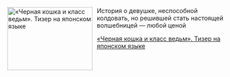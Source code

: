 <!--2025-08-19 23:00:20-->
<div class="yb">
  <div class="rss kino_kino"><a href="https://www.kino-teatr.ru/video/52331/" title="«Черная кошка и класс ведьм». Тизер на японском языке"><img src="https://www.kino-teatr.ru/video/1/3/52331/poster.jpg" width="196" height="147" align="left" hspace="5" style="margin: 0px 10px 0px 5px" alt="«Черная кошка и класс ведьм». Тизер на японском языке"/></a>История о девушке, неспособной колдовать, но решившей стать настоящей волшебницей — любой ценой <p class="titl"><a href="https://www.kino-teatr.ru/video/52331/">«Черная кошка и класс ведьм». Тизер на японском языке</a></p></div>
</div>
